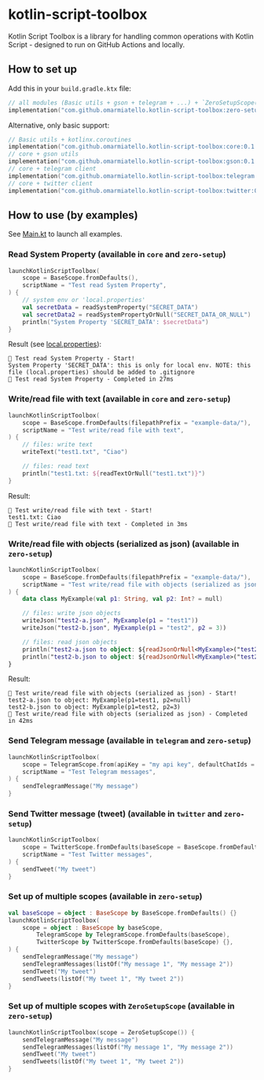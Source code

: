 # kotlin-script-toolbox

Kotlin Script Toolbox is a library for handling common operations with Kotlin Script - designed to run on GitHub Actions and locally.

## How to set up

Add this in your `build.gradle.ktx` file:
```kotlin
// all modules (Basic utils + gson + telegram + ...) + `ZeroSetupScope()`
implementation("com.github.omarmiatello.kotlin-script-toolbox:zero-setup:0.1.0")
```

Alternative, only basic support:
```kotlin
// Basic utils + kotlinx.coroutines
implementation("com.github.omarmiatello.kotlin-script-toolbox:core:0.1.0")
// core + gson utils
implementation("com.github.omarmiatello.kotlin-script-toolbox:gson:0.1.0")
// core + telegram client
implementation("com.github.omarmiatello.kotlin-script-toolbox:telegram:0.1.0")
// core + twitter client
implementation("com.github.omarmiatello.kotlin-script-toolbox:twitter:0.1.0")
```

## How to use (by examples)
See [Main.kt](example/src/main/kotlin/com/github/omarmiatello/kotlinscripttoolbox/example/Main.kt)
to launch all examples.

### Read System Property (available in `core` and `zero-setup`)

```kotlin
launchKotlinScriptToolbox(
    scope = BaseScope.fromDefaults(),
    scriptName = "Test read System Property",
) {
    // system env or 'local.properties'
    val secretData = readSystemProperty("SECRET_DATA")
    val secretData2 = readSystemPropertyOrNull("SECRET_DATA_OR_NULL")
    println("System Property 'SECRET_DATA': $secretData")
}
```

Result (see [local.properties](local.properties)):
```
🏁 Test read System Property - Start!
System Property 'SECRET_DATA': this is only for local env. NOTE: this file (local.properties) should be added to .gitignore
🎉 Test read System Property - Completed in 27ms
```

### Write/read file with text (available in `core` and `zero-setup`)
```kotlin
launchKotlinScriptToolbox(
    scope = BaseScope.fromDefaults(filepathPrefix = "example-data/"),
    scriptName = "Test write/read file with text",
) {
    // files: write text
    writeText("test1.txt", "Ciao")

    // files: read text
    println("test1.txt: ${readTextOrNull("test1.txt")}")
}
```

Result:
```
🏁 Test write/read file with text - Start!
test1.txt: Ciao
🎉 Test write/read file with text - Completed in 3ms
```

### Write/read file with objects (serialized as json) (available in `zero-setup`)
```kotlin
launchKotlinScriptToolbox(
    scope = BaseScope.fromDefaults(filepathPrefix = "example-data/"),
    scriptName = "Test write/read file with objects (serialized as json)",
) {
    data class MyExample(val p1: String, val p2: Int? = null)

    // files: write json objects
    writeJson("test2-a.json", MyExample(p1 = "test1"))
    writeJson("test2-b.json", MyExample(p1 = "test2", p2 = 3))

    // files: read json objects
    println("test2-a.json to object: ${readJsonOrNull<MyExample>("test2-a.json")}")
    println("test2-b.json to object: ${readJsonOrNull<MyExample>("test2-b.json")}")
}
```

Result:
```
🏁 Test write/read file with objects (serialized as json) - Start!
test2-a.json to object: MyExample(p1=test1, p2=null)
test2-b.json to object: MyExample(p1=test2, p2=3)
🎉 Test write/read file with objects (serialized as json) - Completed in 42ms
```

### Send Telegram message (available in `telegram` and `zero-setup`)
```kotlin
launchKotlinScriptToolbox(
    scope = TelegramScope.from(apiKey = "my api key", defaultChatIds = listOf("123321")),
    scriptName = "Test Telegram messages",
) {
    sendTelegramMessage("My message")
}
```

### Send Twitter message (tweet) (available in `twitter` and `zero-setup`)
```kotlin
launchKotlinScriptToolbox(
    scope = TwitterScope.fromDefaults(baseScope = BaseScope.fromDefaults()),
    scriptName = "Test Twitter messages",
) {
    sendTweet("My tweet")
}
```

### Set up of multiple scopes (available in `zero-setup`)
```kotlin
val baseScope = object : BaseScope by BaseScope.fromDefaults() {}
launchKotlinScriptToolbox(
    scope = object : BaseScope by baseScope,
        TelegramScope by TelegramScope.fromDefaults(baseScope),
        TwitterScope by TwitterScope.fromDefaults(baseScope) {},
) {
    sendTelegramMessage("My message")
    sendTelegramMessages(listOf("My message 1", "My message 2"))
    sendTweet("My tweet")
    sendTweets(listOf("My tweet 1", "My tweet 2"))
}
```

### Set up of multiple scopes with `ZeroSetupScope` (available in `zero-setup`)
```kotlin
launchKotlinScriptToolbox(scope = ZeroSetupScope()) {
    sendTelegramMessage("My message")
    sendTelegramMessages(listOf("My message 1", "My message 2"))
    sendTweet("My tweet")
    sendTweets(listOf("My tweet 1", "My tweet 2"))
}
```
